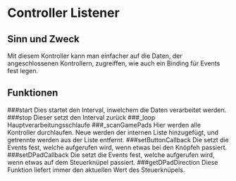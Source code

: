 # Controller Listener
## Sinn und Zweck
Mit diesem Kontroller kann man einfacher auf die Daten, der angeschlossenen Kontrollern, zugreiffen, wie auch ein Binding für Events fest legen.
## Funktionen
###start
Dies startet den Interval, inwelchem die Daten verarbeitet werden.
###stop
Dieser setzt den Interval zurück
###_loop
Hauptverarbeitungsschlaufe
###_scanGamePads
Hier werden alle Kontroller durchlaufen. Neue werden der internen Liste hinzugefügt, und getrennte werden aus der Liste entfernt.
###setButtonCallback
Die setzt die Events fest, welche aufgerufen wird, wenn etwas bei den Knöpfeh passiert.
###setDPadCallback
Die setzt die Events fest, welche aufgerufen wird, wenn etwas auf dem Steuerknüpel passiert.
###getDPadDirection
Diese Funktion liefert immer den aktuellen Wert des Steuerknüpels.